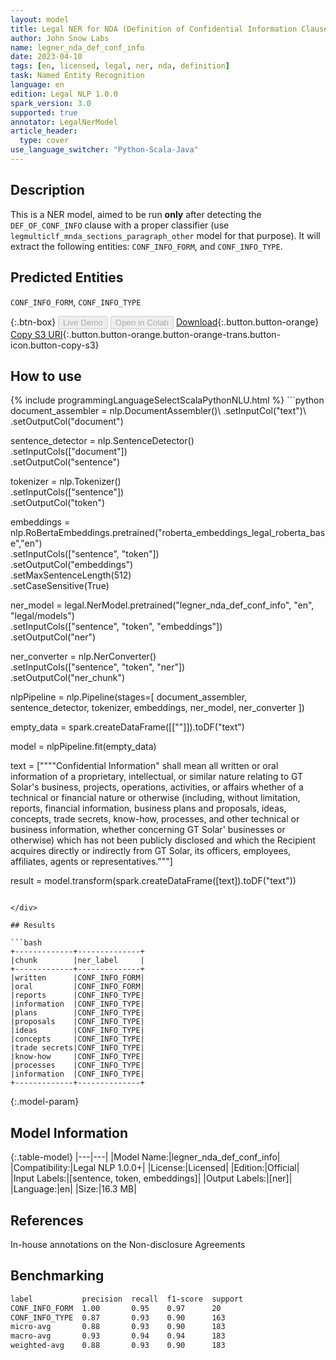```yaml
---
layout: model
title: Legal NER for NDA (Definition of Confidential Information Clauses)
author: John Snow Labs
name: legner_nda_def_conf_info
date: 2023-04-10
tags: [en, licensed, legal, ner, nda, definition]
task: Named Entity Recognition
language: en
edition: Legal NLP 1.0.0
spark_version: 3.0
supported: true
annotator: LegalNerModel
article_header:
  type: cover
use_language_switcher: "Python-Scala-Java"
---
```


## Description

This is a NER model, aimed to be run **only** after detecting the `DEF_OF_CONF_INFO` clause with a proper classifier (use `legmulticlf_mnda_sections_paragraph_other` model for that purpose). It will extract the following entities: `CONF_INFO_FORM`, and `CONF_INFO_TYPE`.

## Predicted Entities

`CONF_INFO_FORM`, `CONF_INFO_TYPE`

{:.btn-box}
<button class="button button-orange" disabled>Live Demo</button>
<button class="button button-orange" disabled>Open in Colab</button>
[Download](https://s3.amazonaws.com/auxdata.johnsnowlabs.com/legal/models/legner_nda_def_conf_info_en_1.0.0_3.0_1681152951608.zip){:.button.button-orange}
[Copy S3 URI](s3://auxdata.johnsnowlabs.com/legal/models/legner_nda_def_conf_info_en_1.0.0_3.0_1681152951608.zip){:.button.button-orange.button-orange-trans.button-icon.button-copy-s3}

## How to use



<div class="tabs-box" markdown="1">
{% include programmingLanguageSelectScalaPythonNLU.html %}
```python
document_assembler = nlp.DocumentAssembler()\
        .setInputCol("text")\
        .setOutputCol("document")
        
sentence_detector = nlp.SentenceDetector()\
        .setInputCols(["document"])\
        .setOutputCol("sentence")

tokenizer = nlp.Tokenizer()\
        .setInputCols(["sentence"])\
        .setOutputCol("token")

embeddings = nlp.RoBertaEmbeddings.pretrained("roberta_embeddings_legal_roberta_base","en") \
        .setInputCols(["sentence", "token"]) \
        .setOutputCol("embeddings")\
        .setMaxSentenceLength(512)\
        .setCaseSensitive(True)

ner_model = legal.NerModel.pretrained("legner_nda_def_conf_info", "en", "legal/models")\
        .setInputCols(["sentence", "token", "embeddings"])\
        .setOutputCol("ner")

ner_converter = nlp.NerConverter()\
        .setInputCols(["sentence", "token", "ner"])\
        .setOutputCol("ner_chunk")

nlpPipeline = nlp.Pipeline(stages=[
        document_assembler,
        sentence_detector,
        tokenizer,
        embeddings,
        ner_model,
        ner_converter
])

empty_data = spark.createDataFrame([[""]]).toDF("text")

model = nlpPipeline.fit(empty_data)

text = [""""Confidential Information" shall mean all written or oral information of a proprietary, intellectual, or similar nature relating to GT Solar's business, projects, operations, activities, or affairs whether of a technical or financial nature or otherwise (including, without limitation, reports, financial information, business plans and proposals, ideas, concepts, trade secrets, know-how, processes, and other technical or business information, whether concerning GT Solar' businesses or otherwise) which has not been publicly disclosed and which the Recipient acquires directly or indirectly from GT Solar, its officers, employees, affiliates, agents or representatives."""]

result = model.transform(spark.createDataFrame([text]).toDF("text"))


```

</div>

## Results

```bash
+-------------+--------------+
|chunk        |ner_label     |
+-------------+--------------+
|written      |CONF_INFO_FORM|
|oral         |CONF_INFO_FORM|
|reports      |CONF_INFO_TYPE|
|information  |CONF_INFO_TYPE|
|plans        |CONF_INFO_TYPE|
|proposals    |CONF_INFO_TYPE|
|ideas        |CONF_INFO_TYPE|
|concepts     |CONF_INFO_TYPE|
|trade secrets|CONF_INFO_TYPE|
|know-how     |CONF_INFO_TYPE|
|processes    |CONF_INFO_TYPE|
|information  |CONF_INFO_TYPE|
+-------------+--------------+
```

{:.model-param}
## Model Information

{:.table-model}
|---|---|
|Model Name:|legner_nda_def_conf_info|
|Compatibility:|Legal NLP 1.0.0+|
|License:|Licensed|
|Edition:|Official|
|Input Labels:|[sentence, token, embeddings]|
|Output Labels:|[ner]|
|Language:|en|
|Size:|16.3 MB|

## References

In-house annotations on the Non-disclosure Agreements

## Benchmarking

```bash
label           precision  recall  f1-score  support 
CONF_INFO_FORM  1.00       0.95    0.97      20      
CONF_INFO_TYPE  0.87       0.93    0.90      163     
micro-avg       0.88       0.93    0.90      183     
macro-avg       0.93       0.94    0.94      183     
weighted-avg    0.88       0.93    0.90      183
```